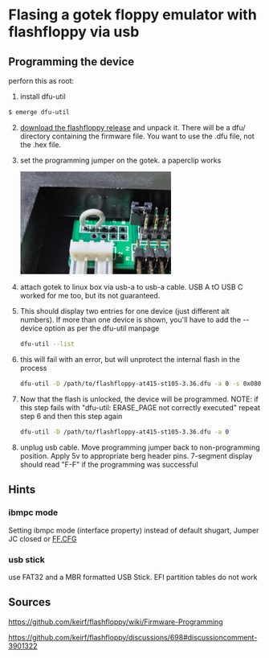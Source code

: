 # Flasing a gotek floppy emulator with flashfloppy via usb


## Programming the device
perforn this as root:

1. install dfu-util

```bash
$ emerge dfu-util
```

2. [download the flashfloppy release](https://github.com/keirf/flashfloppy/releases) and unpack it. There will be a dfu/ directory containing the firmware file. You want to use the .dfu file, not the .hex file.

3. set the programming jumper on the gotek. a paperclip works
   
   <img src="programming_jumper.jpg" alt="programming jumper" width="300"/>

4. attach gotek to linux box via usb-a to usb-a cable. USB A tO USB C worked for me too, but its not guaranteed.

5. This should display two entries for one device (just different alt numbers). If more than one device is shown, you'll have to add the --device option as per the dfu-util manpage
   ```bash
   dfu-util --list
   ```
   
6. this will fail with an error, but will unprotect the internal flash in the process
   ```bash
   dfu-util -D /path/to/flashfloppy-at415-st105-3.36.dfu -a 0 -s 0x08000000:unprotect:force
   ``` 

7. Now that the flash is unlocked, the device will be programmed. NOTE: if this step fails with "dfu-util: ERASE_PAGE not correctly executed" repeat step 6 and then this step again
   ```bash
   dfu-util -D /path/to/flashfloppy-at415-st105-3.36.dfu -a 0
   ```

8. unplug usb cable. Move programming jumper back to non-programming position. Apply 5v to appropriate berg header pins. 7-segment display should read "F-F" if the programming was successful

## Hints

### ibmpc mode
Setting ibmpc mode (interface property) instead of default shugart, Jumper JC closed or [FF.CFG](https://github.com/keirf/flashfloppy/blob/master/examples/FF.CFG#L21)

### usb stick
use FAT32 and a MBR formatted USB Stick. EFI partition tables do not work

## Sources

https://github.com/keirf/flashfloppy/wiki/Firmware-Programming

https://github.com/keirf/flashfloppy/discussions/698#discussioncomment-3901322
